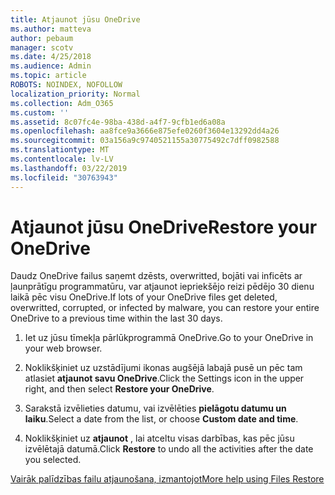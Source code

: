 ```yaml
---
title: Atjaunot jūsu OneDrive
ms.author: matteva
author: pebaum
manager: scotv
ms.date: 4/25/2018
ms.audience: Admin
ms.topic: article
ROBOTS: NOINDEX, NOFOLLOW
localization_priority: Normal
ms.collection: Adm_O365
ms.custom: ''
ms.assetid: 8c07fc4e-98ba-438d-a4f7-9cfb1ed6a08a
ms.openlocfilehash: aa8fce9a3666e875efe0260f3604e13292dd4a26
ms.sourcegitcommit: 03a156a9c9740521155a30775492c7dff0982588
ms.translationtype: MT
ms.contentlocale: lv-LV
ms.lasthandoff: 03/22/2019
ms.locfileid: "30763943"
---
```

# <a name="restore-your-onedrive"></a><span data-ttu-id="8c202-102">Atjaunot jūsu OneDrive</span><span class="sxs-lookup"><span data-stu-id="8c202-102">Restore your OneDrive</span></span>

<span data-ttu-id="8c202-103">Daudz OneDrive failus saņemt dzēsts, overwritted, bojāti vai inficēts ar ļaunprātīgu programmatūru, var atjaunot iepriekšējo reizi pēdējo 30 dienu laikā pēc visu OneDrive.</span><span class="sxs-lookup"><span data-stu-id="8c202-103">If lots of your OneDrive files get deleted, overwritted, corrupted, or infected by malware, you can restore your entire OneDrive to a previous time within the last 30 days.</span></span>
  
1. <span data-ttu-id="8c202-104">Iet uz jūsu tīmekļa pārlūkprogrammā OneDrive.</span><span class="sxs-lookup"><span data-stu-id="8c202-104">Go to your OneDrive in your web browser.</span></span>
    
2. <span data-ttu-id="8c202-105">Noklikšķiniet uz uzstādījumi ikonas augšējā labajā pusē un pēc tam atlasiet **atjaunot savu OneDrive**.</span><span class="sxs-lookup"><span data-stu-id="8c202-105">Click the Settings icon in the upper right, and then select **Restore your OneDrive**.</span></span>
    
3. <span data-ttu-id="8c202-106">Sarakstā izvēlieties datumu, vai izvēlēties **pielāgotu datumu un laiku**.</span><span class="sxs-lookup"><span data-stu-id="8c202-106">Select a date from the list, or choose **Custom date and time**.</span></span>
    
4. <span data-ttu-id="8c202-107">Noklikšķiniet uz **atjaunot** , lai atceltu visas darbības, kas pēc jūsu izvēlētajā datumā.</span><span class="sxs-lookup"><span data-stu-id="8c202-107">Click **Restore** to undo all the activities after the date you selected.</span></span> 
    
[<span data-ttu-id="8c202-108">Vairāk palīdzības failu atjaunošana, izmantojot</span><span class="sxs-lookup"><span data-stu-id="8c202-108">More help using Files Restore</span></span>](https://go.microsoft.com/fwlink/?linkid=872874)
  

